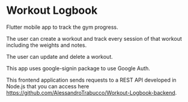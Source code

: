 # Workout Logbook

Flutter mobile app to track the gym progress.


The user can create a workout and track every session of that workout including the weights and notes.


The user can update and delete a workout.


This app uses google-signin package to use Google Auth.


This frontend application sends requests to a REST API developed in Node.js that you can access here https://github.com/AlessandroTrabucco/Workout-Logbook-backend.



